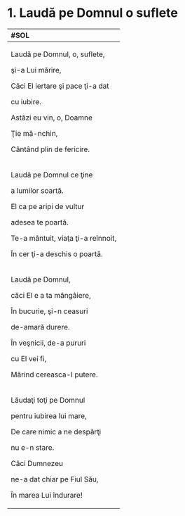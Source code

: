 # 1. Laudă pe Domnul o suflete

<table>
  <thead>
    <tr>
      <th style="text-align:left">#SOL</th>
    </tr>
  </thead>
  <tbody>
    <tr>
      <td style="text-align:left">
        <p>Laud&#x103; pe Domnul, o, suflete,</p>
        <p>&#x15F;i-a Lui m&#x103;rire,</p>
        <p>C&#x103;ci El iertare &#x15F;i pace &#x163;i-a dat</p>
        <p>cu iubire.</p>
        <p>Ast&#x103;zi eu vin, o, Doamne</p>
        <p>&#x162;ie m&#x103;-nchin,</p>
        <p>C&#xE2;nt&#xE2;nd plin de fericire.</p>
      </td>
    </tr>
    <tr>
      <td style="text-align:left">
        <p>Laud&#x103; pe Domnul ce &#x163;ine</p>
        <p>a lumilor soart&#x103;.</p>
        <p>El ca pe aripi de vultur</p>
        <p>adesea te poart&#x103;.</p>
        <p>Te-a m&#xE2;ntuit, via&#x163;a &#x163;i-a re&#xEE;nnoit,</p>
        <p>&#xCE;n cer &#x163;i-a deschis o poart&#x103;.</p>
      </td>
    </tr>
    <tr>
      <td style="text-align:left">
        <p>Laud&#x103; pe Domnul,</p>
        <p>c&#x103;ci El e a ta m&#xE2;ng&#xE2;iere,</p>
        <p>&#xCE;n bucurie, &#x15F;i-n ceasuri</p>
        <p>de-amar&#x103; durere.</p>
        <p>&#xCE;n ve&#x15F;nicii, de-a pururi</p>
        <p>cu El vei fi,</p>
        <p>M&#x103;rind cereasca-I putere.</p>
      </td>
    </tr>
    <tr>
      <td style="text-align:left">
        <p>L&#x103;uda&#x163;i to&#x163;i pe Domnul</p>
        <p>pentru iubirea lui mare,</p>
        <p>De care nimic a ne desp&#x103;r&#x163;i</p>
        <p>nu e-n stare.</p>
        <p>C&#x103;ci Dumnezeu</p>
        <p>ne-a dat chiar pe Fiul S&#x103;u,</p>
        <p>&#xCE;n marea Lui &#xEE;ndurare!</p>
      </td>
    </tr>
  </tbody>
</table>





